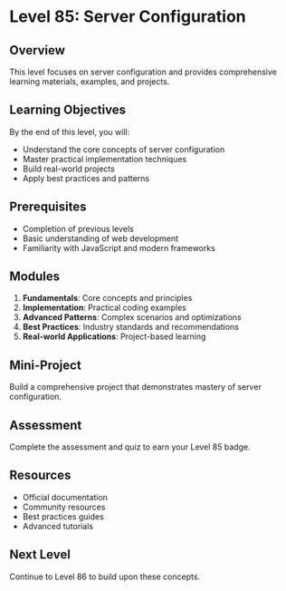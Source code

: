 # Level 85: Server Configuration

## Overview
This level focuses on server configuration and provides comprehensive learning materials, examples, and projects.

## Learning Objectives
By the end of this level, you will:
- Understand the core concepts of server configuration
- Master practical implementation techniques
- Build real-world projects
- Apply best practices and patterns

## Prerequisites
- Completion of previous levels
- Basic understanding of web development
- Familiarity with JavaScript and modern frameworks

## Modules
1. **Fundamentals**: Core concepts and principles
2. **Implementation**: Practical coding examples
3. **Advanced Patterns**: Complex scenarios and optimizations
4. **Best Practices**: Industry standards and recommendations
5. **Real-world Applications**: Project-based learning

## Mini-Project
Build a comprehensive project that demonstrates mastery of server configuration.

## Assessment
Complete the assessment and quiz to earn your Level 85 badge.

## Resources
- Official documentation
- Community resources
- Best practices guides
- Advanced tutorials

## Next Level
Continue to Level 86 to build upon these concepts.

